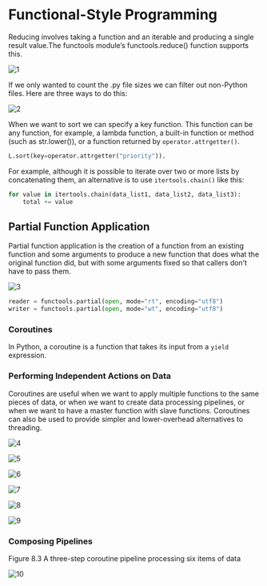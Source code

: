 # Functional-Style Programming
Reducing involves taking a function and an iterable and producing a single result value.The functools module’s functools.reduce() function supports this. 

![1](https://www.safaribooksonline.com/library/view/programming-in-python/9780321699909/graphics/396pro01.jpg)

If we only wanted to count the .py file sizes we can filter out non-Python files. Here are three ways to do this:

![2](https://www.safaribooksonline.com/library/view/programming-in-python/9780321699909/graphics/396fig01.jpg)

When we want to sort we can specify a key function. This function can be any function, for example, a lambda function, a built-in function or method (such as str.lower()), or a function returned by `operator.attrgetter()`.

```py
L.sort(key=operator.attrgetter("priority")).
```

For example, although it is possible to iterate over two or more lists by concatenating them, an alternative is to use `itertools.chain()` like this:

```py
for value in itertools.chain(data_list1, data_list2, data_list3):
    total += value
```

## Partial Function Application
Partial function application is the creation of a function from an existing function and some arguments to produce a new function that does what the original function did, but with some arguments fixed so that callers don’t have to pass them.

![3](https://www.safaribooksonline.com/library/view/programming-in-python/9780321699909/graphics/398fig01.jpg)

```py
reader = functools.partial(open, mode="rt", encoding="utf8")
writer = functools.partial(open, mode="wt", encoding="utf8")
```

### Coroutines
In Python, a coroutine is a function that takes its input from a `yield` expression. 

### Performing Independent Actions on Data
Coroutines are useful when we want to apply multiple functions to the same pieces of data, or when we want to create data processing pipelines, or when we want to have a master function with slave functions. Coroutines can also be used to provide simpler and lower-overhead alternatives to threading.

![4](https://www.safaribooksonline.com/library/view/programming-in-python/9780321699909/graphics/400fig02.jpg)

![5](https://www.safaribooksonline.com/library/view/programming-in-python/9780321699909/graphics/401fig01.jpg)

![6](https://www.safaribooksonline.com/library/view/programming-in-python/9780321699909/graphics/401fig02.jpg)

![7](https://www.safaribooksonline.com/library/view/programming-in-python/9780321699909/graphics/401fig03.jpg)

![8](https://www.safaribooksonline.com/library/view/programming-in-python/9780321699909/graphics/402fig01.jpg)

![9](https://www.safaribooksonline.com/library/view/programming-in-python/9780321699909/graphics/402fig02.jpg)

### Composing Pipelines
Figure 8.3 A three-step coroutine pipeline processing six items of data

![10](https://www.safaribooksonline.com/library/view/programming-in-python/9780321699909/graphics/403fig01.jpg)
